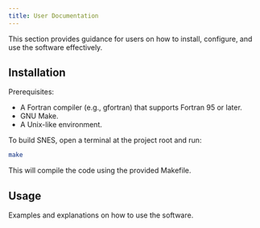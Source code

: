 ```yaml
---
title: User Documentation
---
```


This section provides guidance for users on how to install, configure, and use the software effectively.

## Installation

Prerequisites:

* A Fortran compiler (e.g., gfortran) that supports Fortran 95 or later.
* GNU Make.
* A Unix-like environment.

To build SNES, open a terminal at the project root and run:
```bash
make
```
This will compile the code using the provided Makefile.

## Usage

Examples and explanations on how to use the software.
